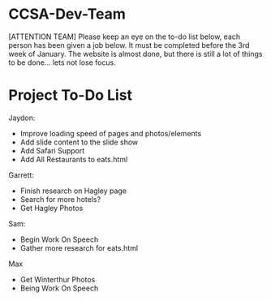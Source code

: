 CCSA-Dev-Team
=============

[ATTENTION TEAM] Please keep an eye on the to-do list below, each person has been given a job below. It must be completed before the 3rd week of January. The website is almost done, but there is still a lot of things to be done... lets not lose focus. 

Project To-Do List
==================

Jaydon:
- Improve loading speed of pages and photos/elements
- Add slide content to the slide show
- Add Safari Support
- Add All Restaurants to eats.html

Garrett:
- Finish research on Hagley page
- Search for more hotels?
- Get Hagley Photos

Sam:

- Begin Work On Speech
- Gather more research for eats.html


Max
- Get Winterthur Photos
- Being Work On Speech 
